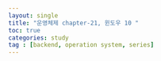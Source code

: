 ```yaml
---
layout: single
title: "운영체제 chapter-21, 윈도우 10 "
toc: true
categories: study
tag : [backend, operation system, series]
---
```


